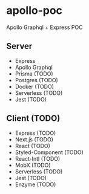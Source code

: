 # apollo-poc

Apollo Graphql + Express POC

## Server

- Express
- Apollo Graphql
- Prisma (TODO)
- Postgres (TODO)
- Docker (TODO)
- Serverless (TODO)
- Jest (TODO)

## Client (TODO)

- Express (TODO)
- Next.js (TODO)
- React (TODO)
- Styled-Component (TODO)
- React-Intl (TODO)
- MobX (TODO)
- Serverless (TODO)
- Jest (TODO)
- Enzyme (TODO)
